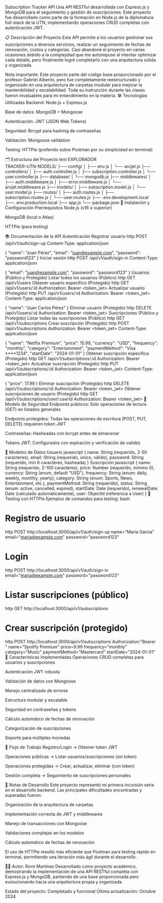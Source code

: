 Subscription Tracker API
Una API RESTful desarrollada con Express.js y MongoDB para el seguimiento y gestión de suscripciones. Este proyecto fue desarrollado como parte de la formación en Node.js de la diplomatura full-stack de la UTN, implementando operaciones CRUD completas con autenticación JWT.

📋 Descripción del Proyecto
Esta API permite a los usuarios gestionar sus suscripciones a diversos servicios, realizar un seguimiento de fechas de renovación, costos y categorías. Casi abandoné el proyecto en varias ocasiones debido a la complejidad que me autoimpuse al intentar optimizar cada detalle, pero finalmente logré completarlo con una arquitectura sólida y organizada.

Nota importante: Este proyecto parte del código base proporcionado por el profesor Gabriel Alberini, pero fue completamente reestructurado y organizado en una arquitectura de carpetas modular para mejorar la mantenibilidad y escalabilidad.
Toda su instrucción durante las clases fueron invaluables para mi entendimiento en la materia.
🛠 Tecnologías Utilizadas
Backend: Node.js + Express.js

Base de datos: MongoDB + Mongoose

Autenticación: JWT (JSON Web Tokens)

Seguridad: Bcrypt para hashing de contraseñas

Validación: Mongoose validation

Testing: HTTPie (preferido sobre Postman por su simplicidad en terminal)

🗂 Estructura del Proyecto
text
EXPLORADOR  
TRACKER-UTN-NODELS/
├── config/
│   ├── env.js
│   └── arcjet.js
├── controllers/
│   ├── auth.controller.js
│   ├── subscription.controller.js
│   └── user.controller.js
├── database/
│   └── mongodb.js
├── middlewares/
│   ├── auth.middleware.js
│   ├── error.middleware.js
│   └── arcjet.middleware.js
├── models/
│   ├── subscription.model.js
│   └── user.model.js
├── routes/
│   ├── auth.routes.js
│   ├── subscription.routes.js
│   └── user.routes.js
├── .env.development.local
├── .env.production.local
├── app.js
└── package.json
🚀 Instalación y Configuración
Prerrequisitos
Node.js (v16 o superior)

MongoDB (local o Atlas)

HTTPie (para testing)




📚 Documentación de la API
Autenticación
Registrar usuario
http
POST /api/v1/auth/sign-up
Content-Type: application/json

{
  "name": "Juan Pérez",
  "email": "juan@example.com",
  "password": "password123"
}
Iniciar sesión
http
POST /api/v1/auth/sign-in
Content-Type: application/json

{
  "email": "juan@example.com",
  "password": "password123"
}
Usuarios (Público y Protegido)
Listar todos los usuarios (Público)
http
GET /api/v1/users
Obtener usuario específico (Protegido)
http
GET /api/v1/users/:id
Authorization: Bearer <token_jwt>
Actualizar usuario (Protegido)
http
PUT /api/v1/users/:id
Authorization: Bearer <token_jwt>
Content-Type: application/json

{
  "name": "Juan Carlos Pérez"
}
Eliminar usuario (Protegido)
http
DELETE /api/v1/users/:id
Authorization: Bearer <token_jwt>
Suscripciones (Público y Protegido)
Listar todas las suscripciones (Público)
http
GET /api/v1/subscriptions
Crear suscripción (Protegido)
http
POST /api/v1/subscriptions
Authorization: Bearer <token_jwt>
Content-Type: application/json

{
  "name": "Netflix Premium",
  "price": 15.99,
  "currency": "USD",
  "frequency": "monthly",
  "category": "Entertainment",
  "paymentMethod": "Visa ****1234",
  "startDate": "2024-01-01"
}
Obtener suscripción específica (Protegido)
http
GET /api/v1/subscriptions/:id
Authorization: Bearer <token_jwt>
Actualizar suscripción (Protegido)
http
PUT /api/v1/subscriptions/:id
Authorization: Bearer <token_jwt>
Content-Type: application/json

{
  "price": 17.99
}
Eliminar suscripción (Protegido)
http
DELETE /api/v1/subscriptions/:id
Authorization: Bearer <token_jwt>
Obtener suscripciones de usuario (Protegido)
http
GET /api/v1/subscriptions/user/:userId
Authorization: Bearer <token_jwt>
🔐 Modelo de Seguridad
Endpoints públicos: Solo operaciones de lectura (GET) en listados generales

Endpoints protegidos: Todas las operaciones de escritura (POST, PUT, DELETE) requieren token JWT

Contraseñas: Hasheadas con bcrypt antes de almacenar

Tokens JWT: Configurados con expiración y verificación de validez

💾 Modelos de Datos
Usuario
javascript
{
  name: String (requerido, 2-50 caracteres),
  email: String (requerido, único, válido),
  password: String (requerido, min 6 caracteres, hasheada)
}
Suscripción
javascript
{
  name: String (requerido, 2-100 caracteres),
  price: Number (requerido, mínimo 0),
  currency: String (enum, default "USD"),
  frequency: String (enum: daily, weekly, monthly, yearly),
  category: String (enum: Sports, News, Entertainment, etc.),
  paymentMethod: String (requerido),
  status: String (enum: active, cancelled, expired),
  startDate: Date (requerido),
  renewalDate: Date (calculado automáticamente),
  user: ObjectId (referencia a User)
}
🧪 Testing con HTTPie
Ejemplos de comandos para testing:
bash
# Registro de usuario
http POST http://localhost:3000/api/v1/auth/sign-up name="Maria Garcia" email="maria@example.com" password="password123"

# Login
http POST http://localhost:3000/api/v1/auth/sign-in email="maria@example.com" password="password123"

# Listar suscripciones (público)
http GET http://localhost:3000/api/v1/subscriptions

# Crear suscripción (protegido)
http POST http://localhost:3000/api/v1/subscriptions Authorization:"Bearer <token>" name="Spotify Premium" price=9.99 frequency="monthly" category="Music" paymentMethod="Mastercard" startDate="2024-01-01"
🎯 Características Implementadas
Operaciones CRUD completas para usuarios y suscripciones

Autenticación JWT robusta

Validación de datos con Mongoose

Manejo centralizado de errores

Estructura modular y escalable

Seguridad en contraseñas y tokens

Cálculo automático de fechas de renovación

Categorización de suscripciones

Soporte para múltiples monedas

🔄 Flujo de Trabajo
Registro/Login → Obtener token JWT

Operaciones públicas → Listar usuarios/suscripciones (sin token)

Operaciones protegidas → Crear, actualizar, eliminar (con token)

Gestión completa → Seguimiento de suscripciones personales

📝 Notas de Desarrollo
Este proyecto representó mi primera incursión seria en el desarrollo backend. Las principales dificultades encontradas y superadas fueron:

Organización de la arquitectura de carpetas

Implementación correcta de JWT y middlewares

Manejo de transacciones con Mongoose

Validaciones complejas en los modelos

Cálculo automático de fechas de renovación

El uso de HTTPie resultó más eficiente que Postman para testing rápido en terminal, permitiendo una iteración más ágil durante el desarrollo.

👨‍💻 Autor: Romi Martínez
Desarrollado como proyecto académico, demostrando la implementación de una API RESTful completa con Express.js y MongoDB, partiendo de una base proporcionada pero evolucionando hacia una arquitectura propia y organizada.

Estado del proyecto: Completado y funcional
Última actualización: Octubre 2024

